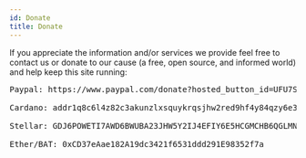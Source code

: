 ```yaml
---
id: Donate
title: Donate
---
```


If you appreciate the information and/or services we provide feel free to contact us or donate to our cause (a free, open source, and informed world) and help keep this site running:
<br/>

<pre>
Paypal: https://www.paypal.com/donate?hosted_button_id=UFU7SDK43VYFN<br/>
Cardano: addr1q8c6l4z82c3akunzlxsquykrqsjhw2red9hf4y84qzy6e34mrahrr792y3rucldwev0fwa706f2hgt9y9f7az4gdwcuqtuap82<br/>
Stellar: GDJ6POWETI7AWD6BWUBA23JHW5Y2IJ4EFIY6E5HCGMCHB6QGLMNH4QWZ<br/>
Ether/BAT: 0xCD37eAae182A19dc3421f6531ddd291E98352f7a
</pre>
